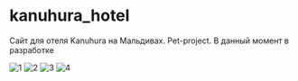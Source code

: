 # kanuhura_hotel
Сайт для отеля Kanuhura  на Мальдивах. Pet-project. В данный момент в разработке



![1](https://user-images.githubusercontent.com/76496638/127015194-c66f638e-b424-4005-a12b-6f4907637c92.png)
![2](https://user-images.githubusercontent.com/76496638/127015210-e974212d-b753-4aa3-b802-67db266f976d.png)
![3](https://user-images.githubusercontent.com/76496638/127015214-93aebc59-6251-41cc-af37-07d8a4173cb7.png)
![4](https://user-images.githubusercontent.com/76496638/127015237-2168b9e1-5451-48d3-ad68-0bd08bc8552a.png)



